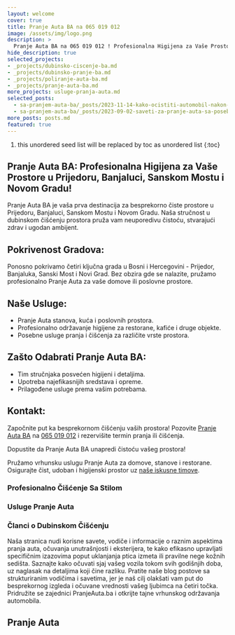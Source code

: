 ```yaml
---
layout: welcome
cover: true
title: Pranje Auta BA na 065 019 012
image: /assets/img/logo.png
description: >
  Pranje Auta BA na 065 019 012 ! Profesionalna Higijena za Vaše Prostore u Prijedoru, Banjaluci, Sanskom Mostu i Novom Gradu!
hide_description: true
selected_projects:
- _projects/dubinsko-ciscenje-ba.md
- _projects/dubinsko-pranje-ba.md
- _projects/poliranje-auta-ba.md
- _projects/pranje-auta-ba.md
more_projects: usluge-pranja-auta.md
selected_posts:
  - sa-pranjem-auta-ba/_posts/2023-11-14-kako-ocistiti-automobil-nakon-letnjeg-putovanja.md
  - sa-pranjem-auta-ba/_posts/2023-09-02-saveti-za-pranje-auta-sa-posebnim-efektima.md
more_posts: posts.md
featured: true
---
```


1. this unordered seed list will be replaced by toc as unordered list
{:toc}


## Pranje Auta BA: Profesionalna Higijena za Vaše Prostore u Prijedoru, Banjaluci, Sanskom Mostu i Novom Gradu!

Pranje Auta BA je vaša prva destinacija za besprekorno čiste prostore u Prijedoru, Banjaluci, Sanskom Mostu i Novom Gradu. Naša stručnost u dubinskom čišćenju prostora pruža vam neuporedivu čistoću, stvarajući zdrav i ugodan ambijent.

<script src="https://cdn.lordicon.com/lordicon.js"></script>
<div class="centered">
<lord-icon
    src="https://cdn.lordicon.com/zdebnsrp.json"
    trigger="loop"
    colors="primary:#25A55F,secondary:#CCCCCC"
    style="width:250px;height:250px">
</lord-icon>
</div>

## Pokrivenost Gradova:

Ponosno pokrivamo četiri ključna grada u Bosni i Hercegovini - Prijedor, Banjaluka, Sanski Most i Novi Grad. Bez obzira gde se nalazite, pružamo profesionalno Pranje Auta  za vaše domove ili poslovne prostore.

<div class="centered">
<lord-icon
    src="https://cdn.lordicon.com/pzdaizbm.json"
    trigger="loop"
    colors="primary:#25A55F,secondary:#CCCCCC"
    style="width:250px;height:250px">
</lord-icon>
</div>

## Naše Usluge:

- Pranje Auta  stanova, kuća i poslovnih prostora.
- Profesionalno održavanje higijene za restorane, kafiće i druge objekte.
- Posebne usluge pranja i čišćenja za različite vrste prostora.

<div class="centered">
<lord-icon
    src="https://cdn.lordicon.com/vykfwhbl.json"
    trigger="loop"
    colors="primary:#25A55F,secondary:#CCCCCC"
    style="width:250px;height:250px">
</lord-icon>
</div>

## Zašto Odabrati Pranje Auta BA:

- Tim stručnjaka posvećen higijeni i detaljima.
- Upotreba najefikasnijih sredstava i opreme.
- Prilagođene usluge prema vašim potrebama.

<div class="centered">
<lord-icon
    src="https://cdn.lordicon.com/pqxpvgtw.json"
    trigger="loop"
    colors="primary:#25A55F,secondary:#CCCCCC"
    style="width:250px;height:250px">
</lord-icon>
</div>

## Kontakt:

Započnite put ka besprekornom čišćenju vaših prostora! Pozovite [Pranje Auta BA](/kontakt/) na [065 019 012](tel:+38765019012) i rezervišite termin pranja ili čišćenja.

<div class="centered">
<lord-icon
    src="https://cdn.lordicon.com/ixvpzmyr.json"
    trigger="loop"
    colors="primary:#25A55F,secondary:#CCCCCC"
    style="width:250px;height:250px">
</lord-icon>
</div>

Dopustite da Pranje Auta BA unapredi čistoću vašeg prostora!

Pružamo vrhunsku uslugu Pranje Auta za domove, stanove i restorane. Osigurajte čist, udoban i higijenski prostor uz [naše iskusne timove](/kontakt/).

<div class="centered">
<lord-icon
    src="https://cdn.lordicon.com/ynfkqjnz.json"
    trigger="loop"
    colors="primary:#25A55F,secondary:#CCCCCC"
    style="width:250px;height:250px">
</lord-icon>
</div>

### Profesionalno Čišćenje Sa Stilom

### Usluge Pranje Auta

<!--projects-->

### Članci o Dubinskom Čišćenju

Naša stranica nudi korisne savete, vodiče i informacije o raznim aspektima pranja auta, očuvanja unutrašnjosti i eksterijera, te kako efikasno upravljati specifičnim izazovima poput uklanjanja ptica izmeta ili pravilne nege kožnih sedišta. Saznajte kako očuvati sjaj vašeg vozila tokom svih godišnjih doba, uz naglasak na detaljima koji čine razliku. Pratite naše blog postove sa strukturiranim vodičima i savetima, jer je naš cilj olakšati vam put do besprekornog izgleda i očuvane vrednosti vašeg ljubimca na četiri točka. Pridružite se zajednici PranjeAutа.ba i otkrijte tajne vrhunskog održavanja automobila.

<!--posts-->

## Pranje Auta 

<!--author-->
